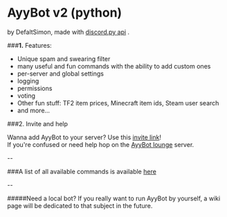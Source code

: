 # AyyBot v2 (python)
by DefaltSimon, made with [discord.py api](https://github.com/Rapptz/discord.py) .

###**1.** Features:
- Unique spam and swearing filter
- many useful and fun commands with the ability to add custom ones
- per-server and global settings
- logging
- permissions
- voting
- Other fun stuff: TF2 item prices, Minecraft item ids, Steam user search  
- and more...

###2. Invite and help  
  
Wanna add AyyBot to your server? Use this [invite link](https://discordapp.com/oauth2/authorize?client_id=171632249459048448&scope=bot&permissions=0x510917638)!  
If you're confused or need help hop on the [AyyBot lounge](https://discord.gg/FZJB6UJ) server.  

--
  
###A list of all available commands is available [here](https://github.com/DefaltSimon/AyyBot/wiki/Commands-list)  

--  

#####Need a local bot?
If you really want to run AyyBot by yourself, a wiki page will be dedicated to that subject in the future.
